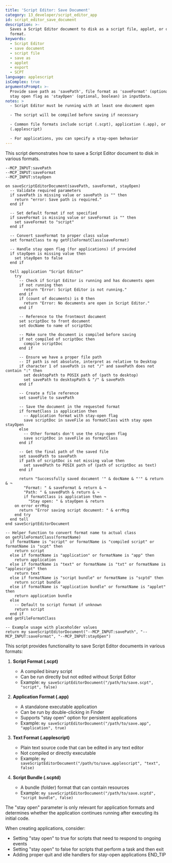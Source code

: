 ```yaml
---
title: 'Script Editor: Save Document'
category: 13_developer/script_editor_app
id: script_editor_save_document
description: >-
  Saves a Script Editor document to disk as a script file, applet, or other
  format.
keywords:
  - Script Editor
  - save document
  - script file
  - save as
  - applet
  - export
  - SCPT
language: applescript
isComplex: true
argumentsPrompt: >-
  Provide save path as 'savePath', file format as 'saveFormat' (optional), and
  stay open flag as 'stayOpen' (optional, boolean) in inputData.
notes: >
  - Script Editor must be running with at least one document open

  - The script will be compiled before saving if necessary

  - Common file formats include script (.scpt), application (.app), or text
  (.applescript)

  - For applications, you can specify a stay-open behavior
---
```


This script demonstrates how to save a Script Editor document to disk in various formats.

```applescript
--MCP_INPUT:savePath
--MCP_INPUT:saveFormat
--MCP_INPUT:stayOpen

on saveScriptEditorDocument(savePath, saveFormat, stayOpen)
  -- Validate required parameters
  if savePath is missing value or savePath is "" then
    return "error: Save path is required."
  end if
  
  -- Set default format if not specified
  if saveFormat is missing value or saveFormat is "" then
    set saveFormat to "script"
  end if
  
  -- Convert saveFormat to proper class value
  set formatClass to my getFileFormatClass(saveFormat)
  
  -- Handle stay open flag (for applications) if provided
  if stayOpen is missing value then
    set stayOpen to false
  end if
  
  tell application "Script Editor"
    try
      -- Check if Script Editor is running and has documents open
      if not running then
        return "Error: Script Editor is not running."
      end if
      if (count of documents) is 0 then
        return "Error: No documents are open in Script Editor."
      end if
      
      -- Reference to the frontmost document
      set scriptDoc to front document
      set docName to name of scriptDoc
      
      -- Make sure the document is compiled before saving
      if not compiled of scriptDoc then
        compile scriptDoc
      end if
      
      -- Ensure we have a proper file path
      -- If path is not absolute, interpret as relative to Desktop
      if character 1 of savePath is not "/" and savePath does not contain ":" then
        set desktopPath to POSIX path of (path to desktop)
        set savePath to desktopPath & "/" & savePath
      end if
      
      -- Create a file reference
      set saveFile to savePath
      
      -- Save the document in the requested format
      if formatClass is application then
        -- Application format with stay-open flag
        save scriptDoc in saveFile as formatClass with stay open stayOpen
      else
        -- Other formats don't use the stay-open flag
        save scriptDoc in saveFile as formatClass
      end if
      
      -- Get the final path of the saved file
      set savedPath to savePath
      if path of scriptDoc is not missing value then
        set savedPath to POSIX path of (path of scriptDoc as text)
      end if
      
      return "Successfully saved document '" & docName & "'" & return & ¬
        "Format: " & saveFormat & return & ¬
        "Path: " & savedPath & return & ¬
        if formatClass is application then ¬
          "Stay open: " & stayOpen & return
    on error errMsg
      return "Error saving script document: " & errMsg
    end try
  end tell
end saveScriptEditorDocument

-- Helper function to convert format name to actual class
on getFileFormatClass(formatName)
  if formatName is "script" or formatName is "compiled script" or formatName is "scpt" then
    return script
  else if formatName is "application" or formatName is "app" then
    return application
  else if formatName is "text" or formatName is "txt" or formatName is "applescript" then
    return text
  else if formatName is "script bundle" or formatName is "scptd" then
    return script bundle
  else if formatName is "application bundle" or formatName is "applet" then
    return application bundle
  else
    -- Default to script format if unknown
    return script
  end if
end getFileFormatClass

-- Example usage with placeholder values
return my saveScriptEditorDocument("--MCP_INPUT:savePath", "--MCP_INPUT:saveFormat", "--MCP_INPUT:stayOpen")
```

This script provides functionality to save Script Editor documents in various formats:

1. **Script Format (.scpt)**
   - A compiled binary script
   - Can be run directly but not edited without Script Editor
   - Example: `my saveScriptEditorDocument("/path/to/save.scpt", "script", false)`

2. **Application Format (.app)**
   - A standalone executable application
   - Can be run by double-clicking in Finder
   - Supports "stay open" option for persistent applications
   - Example: `my saveScriptEditorDocument("/path/to/save.app", "application", true)`

3. **Text Format (.applescript)**
   - Plain text source code that can be edited in any text editor
   - Not compiled or directly executable
   - Example: `my saveScriptEditorDocument("/path/to/save.applescript", "text", false)`

4. **Script Bundle (.scptd)**
   - A bundle (folder) format that can contain resources
   - Example: `my saveScriptEditorDocument("/path/to/save.scptd", "script bundle", false)`

The "stay open" parameter is only relevant for application formats and determines whether the application continues running after executing its initial code.

When creating applications, consider:
- Setting "stay open" to true for scripts that need to respond to ongoing events
- Setting "stay open" to false for scripts that perform a task and then exit
- Adding proper quit and idle handlers for stay-open applications
END_TIP
